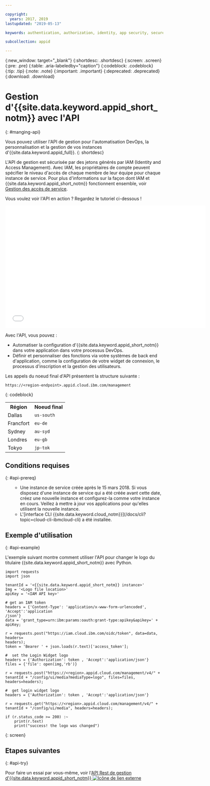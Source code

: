 ```yaml
---

copyright:
  years: 2017, 2019
lastupdated: "2019-05-13"

keywords: authentication, authorization, identity, app security, secure, application identity, app to app, access token

subcollection: appid

---
```


{:new_window: target="_blank"}
{:shortdesc: .shortdesc}
{:screen: .screen}
{:pre: .pre}
{:table: .aria-labeledby="caption"}
{:codeblock: .codeblock}
{:tip: .tip}
{:note: .note}
{:important: .important}
{:deprecated: .deprecated}
{:download: .download}

# Gestion d'{{site.data.keyword.appid_short_notm}} avec l'API
{: #manging-api}

Vous pouvez utiliser l'API de gestion pour l'automatisation DevOps, la personnalisation et la gestion de vos instances d'{{site.data.keyword.appid_full}}.
{: shortdesc}

L'API de gestion est sécurisée par des jetons générés par IAM (Identity and Access Management). Avec IAM, les propriétaires de compte peuvent spécifier le niveau d'accès de chaque membre de leur équipe pour chaque instance de service. Pour plus d'informations sur la façon dont IAM et {{site.data.keyword.appid_short_notm}} fonctionnent ensemble, voir [Gestion des accès de service](/docs/services/appid?topic=appid-service-access-management).


Vous voulez voir l'API en action ? Regardez le tutoriel ci-dessous !

<iframe class="embed-responsive-item" id="about-appid-api" title="A propos de l'API {{site.data.keyword.appid_short_notm}}" type="text/html" width="640" height="390" src="//www.youtube.com/embed/b2ABxvAdGg0?rel=0" frameborder="0" webkitallowfullscreen mozallowfullscreen allowfullscreen> </iframe>


Avec l'API, vous pouvez :
* Automatiser la configuration d'{{site.data.keyword.appid_short_notm}} dans votre application dans votre processus DevOps.
* Définir et personnaliser des fonctions via votre systèmes de back end d'application, comme la configuration de votre widget de connexion, le processus d'inscription et la gestion des utilisateurs.


Les appels du noeud final d'API présentent la structure suivante :

```
https://<region-endpoint>.appid.cloud.ibm.com/management
```
{: codeblock}


<table>
  <tr>
    <th>Région</th>
    <th>Noeud final</th>
  </tr>
  <tr>
    <td>Dallas</td>
    <td><code>us-south</code></td>
  </tr>
  <tr>
    <td>Francfort</td>
    <td><code>eu-de</code></td>
  </tr>
  <tr>
    <td>Sydney</td>
    <td><code>au-syd</code></td>
  </tr>
  <tr>
    <td>Londres</td>
    <td><code>eu-gb</code></td>
  </tr>
  <tr>
    <td>Tokyo</td>
    <td><code>jp-tok</code></td>
  </tr>
</table>



## Conditions requises
{: #api-prereq}

<ul><ul><li>Une instance de service créée après le 15 mars 2018. Si vous disposez d'une instance de service qui a été créée avant cette date, créez une nouvelle instance et configurez-la comme votre instance en cours. Veillez à mettre à jour vos applications pour qu'elles utilisent la nouvelle instance.</li>
<li>L'[interface CLI {{site.data.keyword.cloud_notm}}](/docs/cli?topic=cloud-cli-ibmcloud-cli) a été installée.</li></ul></ul>

## Exemple d'utilisation
{: #api-example}

L'exemple suivant montre comment utiliser l'API pour changer le logo du titulaire {{site.data.keyword.appid_short_notm}} avec Python.

```
import requests
import json

tenantId = '<{{site.data.keyword.appid_short_notm}} instance>'
Img = '<Logo file location>'
apiKey = '<IAM API key>'

# get an IAM token
headers = {'Content-Type': 'application/x-www-form-urlencoded', 'Accept':'application
/json'}
data = 'grant_type=urn:ibm:params:oauth:grant-type:apikey&apikey=' + apiKey;

r = requests.post("https://iam.cloud.ibm.com/oidc/token", data=data, headers=
headers);
token = 'Bearer ' + json.loads(r.text)['access_token'];

#  set the Login Widget logo
headers = {'Authorization': token , 'Accept':'application/json'}
files = {'file': open(img,'rb')}

r = requests.post("https://<region>.appid.cloud.com/management/v4/" + tenantId + "/config/ui/media?mediaType=logo", files=files, headers=headers);

#  get login widget logo
headers = {'Authorization': token , 'Accept':'application/json'}

r = requests.get("https://<region>.appid.cloud.com/management/v4/" + tenantId + "/config/ui/media", headers=headers);

if (r.status_code >= 200) :~
    print(r.text)
    print("success! the logo was changed")
```
{: screen}


## Etapes suivantes
{: #api-try}

Pour faire un essai par vous-même, voir l'<a href="https://us-south.appid.cloud.ibm.com/swagger-ui/#/" target="_blank">API Rest de gestion d'{{site.data.keyword.appid_short_notm}} <img src="../../icons/launch-glyph.svg" alt="Icône de lien externe"></a>
